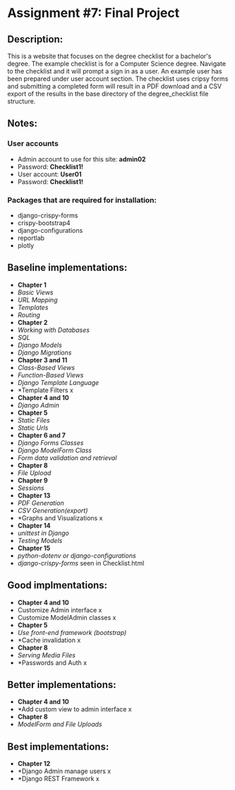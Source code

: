 # Assignment #7: Final Project
## Description:
This is a website that focuses on the degree checklist for a bachelor's degree. The example checklist is for a Computer Science degree. 
Navigate to the checklist and it will prompt a sign in as a user. An example user has been prepared under user account section. The checklist uses cripsy forms and submitting a completed form will result in a PDF download and a CSV export of the results in the base directory of the degree_checklist file structure.
## Notes:
### User accounts
- Admin account to use for this site: **admin02**
- Password: **Checklist1!**
- User account: **User01**
- Password: **Checklist1!**

### Packages that are required for installation:
- django-crispy-forms
- crispy-bootstrap4
- django-configurations
- reportlab
- plotly
  
## Baseline implementations:
- **Chapter 1**
- *Basic Views*
- *URL Mapping*
- *Templates*
- *Routing*
- **Chapter 2**
- *Working with Databases*
- *SQL*
- *Django Models*
- *Django Migrations*
- **Chapter 3 and 11**				
- *Class-Based Views*			
- *Function-Based Views*
- *Django Template Language*
- *Template Filters x		
- **Chapter 4 and 10**				
- *Django Admin*   
- **Chapter 5**				
- *Static Files*		
- *Static Urls*			
- **Chapter 6 and 7**				
- *Django Forms Classes*
- *Django ModelForm Class*
- *Form data validation and retrieval*			
- **Chapter 8**
- *File Upload*				
- **Chapter 9**
- *Sessions*
- **Chapter 13**
- *PDF Generation*
- *CSV Generation(export)*
- *Graphs and Visualizations x
- **Chapter 14**
- *unittest in Django*
- *Testing Models*
- **Chapter 15**
- *python-dotenv or django-configurations*
- *django-crispy-forms* seen in Checklist.html 	

## Good implmentations:
- **Chapter 4 and 10**
- Customize Admin interface x
- Customize ModelAdmin classes x
- **Chapter 5**
- *Use front-end framework (bootstrap)*
- *Cache invalidation x
- **Chapter 8**
- *Serving Media Files*
- *Passwords and Auth x
## Better implementations:
- **Chapter 4 and 10**
- *Add custom view to admin interface x
- **Chapter 8**
- *ModelForm and File Uploads*

## Best implementations:
- **Chapter 12**
- *Django Admin manage users x
- *Django REST Framework x
